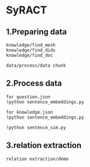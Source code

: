 # SyRACT

## 1.Preparing data
```
knowledge/find_mesh
knowledge/find_dids
knowledge/find_doc

data/process/data chunk
```

## 2.Process data
```
for question.json
!python sentence_embeddings.py

for knowledge.json
!python sentence_embeddings.py

!python sentence_sim.py
```

## 3.relation extraction
```
relation extraction/demo
```
